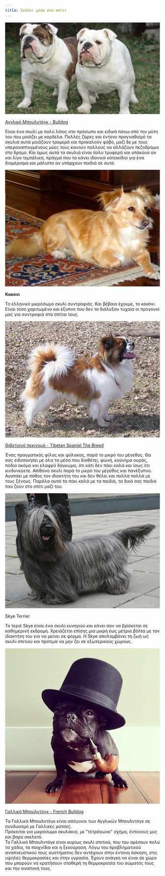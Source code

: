 ```yaml
---
title: Σκύλοι μέσα στο σπίτι
---
```

![](https://raw.githubusercontent.com/MichaelDim02/yiothesia-skylon/refs/heads/master/images/uploads/4_1.png)

[Αγγλικό Μπουλντόγκ - Bulldog](https://ratses.gr/%CF%83%CE%BA%CF%8D%CE%BB%CE%BF%CF%82/%CE%B1%CE%B3%CE%B3%CE%BB%CE%B9%CE%BA%CF%8C-%CE%BC%CF%80%CE%BF%CF%85%CE%BB%CE%BD%CF%84%CF%8C%CE%B3%CE%BA)

Είναι ένα σκυλί με πολύ λίπος στο πρόσωπο και ειδικά πάνω από την μύτη του που μοιάζει με κορδέλα. Πολλές ζάρες και έντονο προγναθισμό τα σκυλιά αυτά μοιάζουν τρομερά και προκαλούν φόβο, μαζί δε με τους υπεραναπτυγμένους μύες τους κανούν πολλούς να αλλάζουν πεζοδρόμιο στο δρόμο. Και όμως αυτά τα σκυλιά είναι πολύ τρυφερά και υπάκουα αν και λίγο τεμπέλικα, πράγμα που τα κάνει ιδανικά κατοικίδια για ένα διαμέρισμα και μάλιστα αν υπάρχουν παιδιά σε αυτό.

![](https://raw.githubusercontent.com/MichaelDim02/yiothesia-skylon/refs/heads/master/images/uploads/4_2.png)

**Κοκονι**

Το ελληνικό μικρόσωμο σκυλί συντροφιάς. Και βέβαια έχουμε, το κοκόνι. Είναι τόσο χαριτωμένο και έξυπνο που δεν το διάλεξαν τυχαία οι προγονοί μας για συντροφιά στα σπίτια τους.

![](https://raw.githubusercontent.com/MichaelDim02/yiothesia-skylon/refs/heads/master/images/uploads/4_3.png)

[Θιβετιανό πεκινουά - Tibetan Spaniel The Breed](https://ratses.gr/%CF%83%CE%BA%CF%8D%CE%BB%CE%BF%CF%82/%CE%B8%CE%B9%CE%B2%CE%B5%CF%84%CE%B9%CE%B1%CE%BD%CF%8C-%CF%80%CE%B5%CE%BA%CE%B9%CE%BD%CE%BF%CF%85%CE%AC)

Ένας πραγματικός φίλος και φύλακας, παρά το μικρό του μέγεθος. Θα σας ειδοποιήσει με όλα τα μέσα που διαθέτει, φωνή, κούνημα ουράς, πόδια ακόμα και ελαφρό δάγκωμα, ότι κάτι δεν πάει καλά και ίσως ότι κινδυνεύετε. Απίθανο σκυλί παρά το μικρό του μέγεθος και πανέξυπνο. Αγαπάει με πάθος τον ιδιοκτήτη του και δεν θέλει και πολλά πολλά με τους ξένους. Παρόλα αυτά τα πάει καλά με τα παιδιά, τα δικά σας παιδιά που ζούν στο σπίτι μαζί του.

![](https://raw.githubusercontent.com/MichaelDim02/yiothesia-skylon/refs/heads/master/images/uploads/4_4.png)

Skye Terrier 

Το τεριέ Skye είναι ένα σκυλί κυνηγιού και κάνει σαν να βρίσκεται σε καθημερινή εκδρομή. Χρειάζεται επίσης μια μικρή έως μέτρια βόλτα με τον ιδιοκτήτη του για να μείνει σε φόρμα. Η Skye απολαμβάνει τη ζωή ως σκυλί σπιτιού και προτιμά να μην ζει σε εξωτερικούς χώρους.

![](https://raw.githubusercontent.com/MichaelDim02/yiothesia-skylon/refs/heads/master/images/uploads/4_5.png)

[Γαλλικό Μπουλντόγκ - French Bulldog](https://ratses.gr/%CF%83%CE%BA%CF%8D%CE%BB%CE%BF%CF%82/%CE%B3%CE%B1%CE%BB%CE%BB%CE%B9%CE%BA%CF%8C-%CE%BC%CF%80%CE%BF%CF%85%CE%BB%CE%BD%CF%84%CF%8C%CE%B3%CE%BA)

Τα Γαλλικά Μπουλντόγκ είναι απόγονοι των Αγγλικών Μπουλντόγκ σε συνδυασμό με Γαλλικές ράτσες.\
Πρόκειται για μικρόσωμα σκυλάκια, με "τετράγωνο" σχήμα, έντονους μυς και βαρύ σκελετό.\
Το Γαλλικό Μπουλντόγκ είναι κυρίως σκυλί σπιτιού, που του αρέσουν πολύ τα χάδια, τα παιχνίδια και η ξεκούραση. Λόγω του προβληματικού αναπνευστικού τους συστήματος δεν αντέχουν στην έντονη άσκηση, στις υψηλές θερμοκρασίες και στην υγρασία. Έχουν ανάγκη να είναι σε χώρο που μπορούν να κρατήσουν σταθερή τη θερμοκρασία του σώματός τους και την αναπνοή τους.